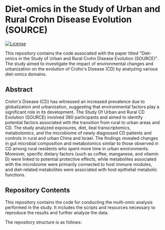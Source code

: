 # Diet-omics in the Study of Urban and Rural Crohn Disease Evolution (SOURCE)

[![License](https://img.shields.io/badge/license-MIT-blue.svg)](https://github.com/Tzipisb/SOURCE/blob/main/LICENSE)

This repository contains the code associated with the paper titled "Diet-omics in the Study of Urban and Rural Crohn Disease Evolution (SOURCE)". The study aimed to investigate the impact of environmental changes and urbanization on the evolution of Crohn's Disease (CD) by analyzing various diet-omics domains.

## Abstract

Crohn's Disease (CD) has witnessed an increased prevalence due to globalization and urbanization, suggesting that environmental factors play a significant role in its development. The Study Of Urban and Rural CD Evolution (SOURCE) involved 380 participants and aimed to identify potential factors associated with the transition from rural to urban areas and CD. The study analyzed exposures, diet, ileal transcriptomics, metabolomics, and the microbiome of newly diagnosed CD patients and controls in rural and urban China and Israel. The findings revealed changes in gut microbial composition and metabolomics similar to those observed in CD among rural residents who spent more time in urban environments. Moreover, specific dietary factors (such as coffee, manganese, and vitamin D) were linked to potential protective effects, while metabolites associated with the microbiome were primarily connected to host immune modules, and diet-related metabolites were associated with host epithelial metabolic functions.

## Repository Contents

This repository contains the code for conducting the multi-omic analysis performed in the study. It includes the scripts and resources necessary to reproduce the results and further analyze the data.

The repository structure is as follows:
